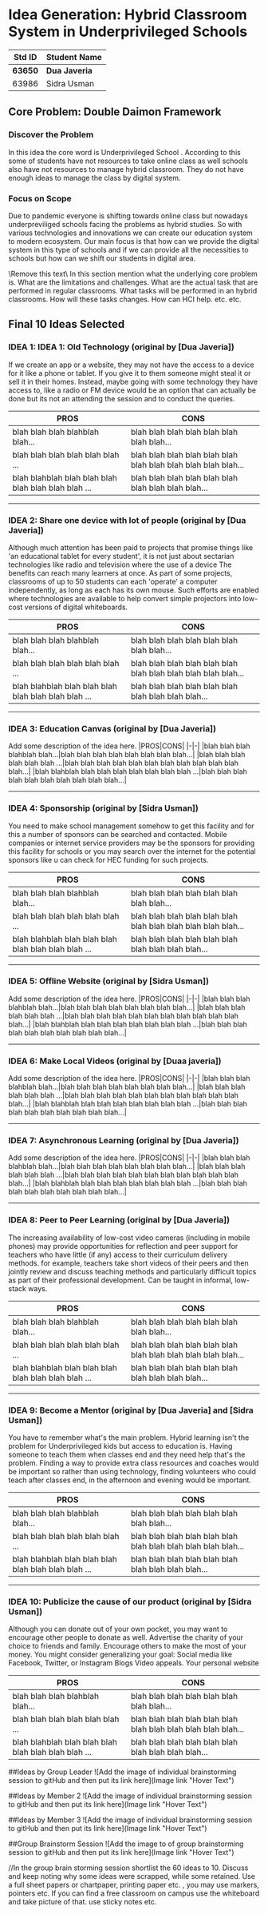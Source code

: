 
# Idea Generation: Hybrid Classroom System in Underprivileged Schools

|Std ID|Student Name|
|:-----:|---------------------|
|**63650**|**Dua Javeria**|
|63986|Sidra Usman|


## Core Problem: Double Daimon Framework

### Discover the Problem
In this idea the core word is Underprivileged School . According to this some of students have not resources to take online class as well schools also have not resources to manage hybrid classroom. They do not have enough ideas to manage the class by digital system.

### Focus on Scope 
Due to pandemic everyone is shifting towards online class but nowadays underpreviliged schools facing the problems as hybrid studies. So with various technologies and innovations we can create our education system to modern ecosystem. Our main focus is that how can we provide the digital system in this type of schools and if we can provide all the necessities to schools but how can we shift our students in digital area.

\\Remove this text\\ In this section mention what the underlying core problem is. What are the limitations and challenges. What are the actual task that are performed in regular classrooms. What tasks will be performed in an hybrid classrooms. How will these tasks changes. How can HCI help. etc. etc.

## Final 10 Ideas Selected

### IDEA 1: IDEA 1: Old Technology (original by [Dua Javeria])
If we create an app or a website, they may not have the access to a device for it like a phone or tablet. If you give it to them someone might steal it or sell it in their homes. Instead, maybe going with some technology they have access to, like a radio or FM device would be an option that can actually be done but its not an attending the session and to conduct the queries.

|PROS|CONS|
|-|-|
|blah blah blah blahblah blah...|blah blah blah blah blah blah blah blah...|
|blah blah blah blah blah blah ...|blah blah blah blah blah blah blah blah blah blah blah blah...|
|blah blahblah blah blah blah blah blah blah blah ...|blah blah blah blah blah blah blah blah blah blah...|

---
### IDEA 2: Share one device with lot of people (original by [Dua Javeria])
Although much attention has been paid to projects that promise things like 'an educational tablet for every student', it is not just about sectarian technologies like radio and television where the use of a device The benefits can reach many learners at once. As part of some projects, classrooms of up to 50 students can each 'operate' a computer independently, as long as each has its own mouse. Such efforts are enabled where technologies are available to help convert simple projectors into low-cost versions of digital whiteboards.

|PROS|CONS|
|-|-|
|blah blah blah blahblah blah...|blah blah blah blah blah blah blah blah...|
|blah blah blah blah blah blah ...|blah blah blah blah blah blah blah blah blah blah blah blah...|
|blah blahblah blah blah blah blah blah blah blah ...|blah blah blah blah blah blah blah blah blah blah...|

---
### IDEA 3:  Education Canvas (original by [Dua Javeria])
Add some description of the idea here. 
|PROS|CONS|
|-|-|
|blah blah blah blahblah blah...|blah blah blah blah blah blah blah blah...|
|blah blah blah blah blah blah ...|blah blah blah blah blah blah blah blah blah blah blah blah...|
|blah blahblah blah blah blah blah blah blah blah ...|blah blah blah blah blah blah blah blah blah blah...|

---
### IDEA 4: Sponsorship (original by [Sidra Usman])
You need to make school management somehow to get this facility and for this a number of sponsors can be searched and contacted. Mobile companies or internet service providers may be the sponsors for providing this facility for schools or you may search over the internet for the potential sponsors like u can check for HEC funding for such projects.

|PROS|CONS|
|-|-|
|blah blah blah blahblah blah...|blah blah blah blah blah blah blah blah...|
|blah blah blah blah blah blah ...|blah blah blah blah blah blah blah blah blah blah blah blah...|
|blah blahblah blah blah blah blah blah blah blah ...|blah blah blah blah blah blah blah blah blah blah...|

---
### IDEA 5:  Offline Website (original by [Sidra Usman])
Add some description of the idea here. 
|PROS|CONS|
|-|-|
|blah blah blah blahblah blah...|blah blah blah blah blah blah blah blah...|
|blah blah blah blah blah blah ...|blah blah blah blah blah blah blah blah blah blah blah blah...|
|blah blahblah blah blah blah blah blah blah blah ...|blah blah blah blah blah blah blah blah blah blah...|

---
### IDEA 6: Make Local Videos (original by [Duaa javeria])
Add some description of the idea here. 
|PROS|CONS|
|-|-|
|blah blah blah blahblah blah...|blah blah blah blah blah blah blah blah...|
|blah blah blah blah blah blah ...|blah blah blah blah blah blah blah blah blah blah blah blah...|
|blah blahblah blah blah blah blah blah blah blah ...|blah blah blah blah blah blah blah blah blah blah...|

---
### IDEA 7:  Asynchronous Learning (original by [Dua Javeria])
Add some description of the idea here. 
|PROS|CONS|
|-|-|
|blah blah blah blahblah blah...|blah blah blah blah blah blah blah blah...|
|blah blah blah blah blah blah ...|blah blah blah blah blah blah blah blah blah blah blah blah...|
|blah blahblah blah blah blah blah blah blah blah ...|blah blah blah blah blah blah blah blah blah blah...|

---
### IDEA 8:  Peer to Peer Learning (original by [Dua Javeria])
The increasing availability of low-cost video cameras (including in mobile phones) may provide opportunities for reflection and peer support for teachers who have little (if any) access to their curriculum delivery methods. for example, teachers take short videos of their peers and then jointly review and discuss teaching methods and particularly difficult topics as part of their professional development. Can be taught in informal, low-stack ways.

|PROS|CONS|
|-|-|
|blah blah blah blahblah blah...|blah blah blah blah blah blah blah blah...|
|blah blah blah blah blah blah ...|blah blah blah blah blah blah blah blah blah blah blah blah...|
|blah blahblah blah blah blah blah blah blah blah ...|blah blah blah blah blah blah blah blah blah blah...|

---
### IDEA 9:  Become a Mentor (original by [Dua Javeria] and [Sidra Usman])
You have to remember what's the main problem. Hybrid learning isn't the problem for Underprivileged kids but access to education is. Having someone to teach them when classes end and they need help that's the problem. Finding a way to provide extra class resources and coaches would be important so rather than using technology, finding volunteers who could teach after classes end, in the afternoon and evening would be important.


|PROS|CONS|
|-|-|
|blah blah blah blahblah blah...|blah blah blah blah blah blah blah blah...|
|blah blah blah blah blah blah ...|blah blah blah blah blah blah blah blah blah blah blah blah...|
|blah blahblah blah blah blah blah blah blah blah ...|blah blah blah blah blah blah blah blah blah blah...|

---
### IDEA 10: Publicize the cause of our product (original by [Sidra Usman])
Although you can donate out of your own pocket, you may want to encourage other people to donate as well. Advertise the charity of your choice to friends and family. Encourage others to make the most of your money. You might consider generalizing your goal: Social media like Facebook, Twitter, or Instagram Blogs Video appeals. Your personal website

|PROS|CONS|
|-|-|
|blah blah blah blahblah blah...|blah blah blah blah blah blah blah blah...|
|blah blah blah blah blah blah ...|blah blah blah blah blah blah blah blah blah blah blah blah...|
|blah blahblah blah blah blah blah blah blah blah ...|blah blah blah blah blah blah blah blah blah blah...|


##Ideas by Group Leader
![Add the image of individual brainstorming session to gitHub and then put its link here](Image link "Hover Text")

##Ideas by Member 2
![Add the image of individual brainstorming session to gitHub and then put its link here](Image link "Hover Text")

##Ideas by Member 3
![Add the image of individual brainstorming session to gitHub and then put its link here](Image link "Hover Text")

##Group Brainstorm Session 
![Add the image to of group brainstorming session to gitHub and then put its link here](Image link "Hover Text")

//In the group brain storming session shortlist the 60 ideas to 10. Discuss and keep noting why some ideas were scrapped, while some retained. Use a full sheet papers or chartpaper, printing paper etc. , you may use markers, pointers etc. If you can find a free classroom on campus use the whiteboard and take picture of that. use sticky notes etc.    

